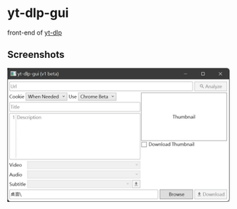 # yt-dlp-gui

front-end of [yt-dlp](https://github.com/yt-dlp/yt-dlp)

## Screenshots
![Screenshot01](.github/screenshot01.jpg)

